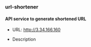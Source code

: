 ### url-shortener

#### API service to generate shortened URL

+ URL: http://3.34.166.160

+ Description
